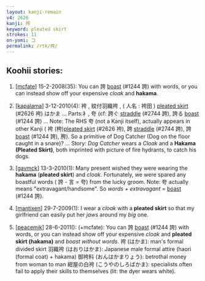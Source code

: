 ```yaml
---
layout: kanji-remain
v4: 2626
kanji: 袴
keyword: pleated skirt
strokes: 11
on-yomi: コ
permalink: /rtk/袴/
---
```


## Koohii stories: 

1) [<a href="http://kanji.koohii.com/profile/mcfate">mcfate</a>] 15-2-2008(35): You can 誇 <a href="../v4/1244.html">boast</a> (#1244 誇) with words, or you can instead show off your expensive <em>cloak</em> and <strong>hakama</strong>.

2) [<a href="http://kanji.koohii.com/profile/kapalama">kapalama</a>] 3-12-2010(4): 袴 , 紋付羽織袴 , ( 人名 : 袴田 ) <a href="../v4/2626.html">pleated skirt</a> (#2626 袴) はかま ... Parts:衤, 夸 (cf: 跨ぐ <a href="../v4/2744.html">straddle</a> (#2744 跨), 誇る <a href="../v4/1244.html">boast</a> (#1244 誇) ... Note: The RHS 夸 (not a Kanji itself), actually appears in other Kanji ( 袴 (桍)<a href="../v4/2626.html">pleated skirt</a> (#2626 袴), 跨 <a href="../v4/2744.html">straddle</a> (#2744 跨), 誇 <a href="../v4/1244.html">boast</a> (#1244 誇), 胯). So a primitive of Dog Catcher (Dog on the floor caught in a snare)? ... Story: <em>Dog Catcher</em> wears a <em>Cloak</em> and a <strong>Hakama (Pleated Skirt)</strong>, both imprinted with picture of fire hydrants, to catch his dogs.

3) [<a href="http://kanji.koohii.com/profile/gavmck">gavmck</a>] 13-3-2010(1): Many present wished they were wearing the <strong>hakama</strong> (<strong>pleated skirt</strong>) and <em>cloak</em>. Fortunately, we were spared any boastful words ( 誇 - 言 = 夸) from the lucky groom. Note: 夸 actually means &quot;extravagant/handsome&quot;. So <em>words + extravagant</em> = <a href="../v4/1244.html">boast</a> (#1244 誇).

4) [<a href="http://kanji.koohii.com/profile/mantixen">mantixen</a>] 29-7-2009(1): I wear a <em>cloak</em> with a<strong> pleated skirt</strong> so that my girlfriend can easily put her <em>jaws</em> around my <em>big</em> one.

5) [<a href="http://kanji.koohii.com/profile/peacemik">peacemik</a>] 28-6-2011(): (+mcfate): You can 誇 <a href="../v4/1244.html">boast</a> (#1244 誇) with words, or you can instead show off your expensive <em>cloak</em> and <strong>pleated skirt (hakama)</strong> and <em>boast without words</em>. 袴 (はかま): man&#039;s formal divided skirt 羽織袴 (はおりはかま): Japanese male formal attire (haori (formal coat) + hakama) 御袴料 (おんはかまりょう): betrothal money from woman to man 紺屋の白袴 (こうやのしろばかま): specialists often fail to apply their skills to themselves (lit: the dyer wears white).

